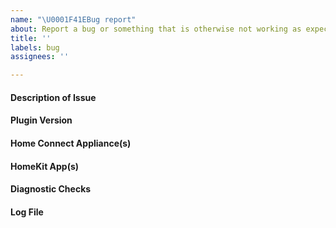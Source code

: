 ```yaml
---
name: "\U0001F41EBug report"
about: Report a bug or something that is otherwise not working as expected.
title: ''
labels: bug
assignees: ''

---
```


#### Description of Issue
<!-- Please provide a clear and concise description of the bug below. -->

#### Plugin Version
<!-- Please state the version number of this plugin that exhibits the bug. If this is not the most recent release then please try updating to the latest version before reporting the issue. -->

#### Home Connect Appliance(s)
<!-- If this issue relates to a specific appliance then please provide the manufacturer, type, and model number, e.g. Siemens Oven HB678GBS6B/50. These details can be found in the Apple Home app or the Homebridge log file. -->

#### HomeKit App(s)
<!-- If this issue relates to a specific HomeKit app then please provide details, e.g. Apple Home, Elgato Eve, Home+ 4, Hesperus, etc. -->

#### Diagnostic Checks
<!-- Summarise the steps that have you have taken to rule-out problems with the Home Connect servers or appliance, e.g. controlling the appliance via the Home Connect app, verifying the Network status in the Home Connect app, checking the official server status (https://www.home-connect.com/global/help-support/system-status), and/or checking the unofficial server status (https://homeconnect.thouky.co.uk). -->

#### Log File
<!-- Please copy/paste relevant log entries below, between the ``` marks. Attach longer logs as a text file. Do NOT use a screenshot. These logs should be captured with Homebridge in debug mode (enabled using its -D command line option). -->
```
```
